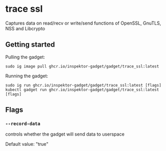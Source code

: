 # trace ssl

Captures data on read/recv or write/send functions of OpenSSL, GnuTLS, NSS and Libcrypto

## Getting started
Pulling the gadget:
```
sudo ig image pull ghcr.io/inspektor-gadget/gadget/trace_ssl:latest
```
Running the gadget:
```
sudo ig run ghcr.io/inspektor-gadget/gadget/trace_ssl:latest [flags]
kubectl gadget run ghcr.io/inspektor-gadget/gadget/trace_ssl:latest [flags]
```

## Flags

### `--record-data`
controls whether the gadget will send data to userspace

Default value: "true"

